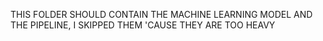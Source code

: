 THIS FOLDER SHOULD CONTAIN THE MACHINE LEARNING MODEL AND THE PIPELINE, I SKIPPED THEM 'CAUSE THEY ARE TOO HEAVY
